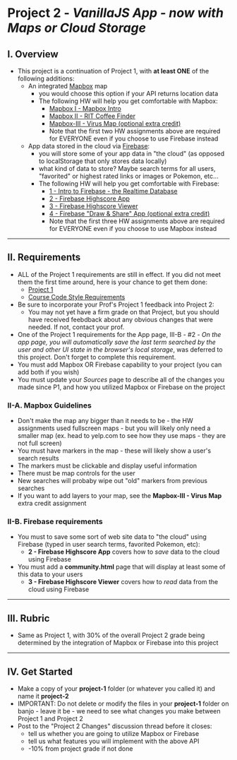 # Project 2 - *VanillaJS App - now with Maps or Cloud Storage*

## I. Overview
- This project is a continuation of Project 1, with **at least ONE** of the following additions:
  - An integrated [Mapbox](https://www.mapbox.com/) map
    - you would choose this option if your API returns location data
    - The following HW will help you get comfortable with Mapbox:
      - [Mapbox I - Mapbox Intro](https://github.com/tonethar/IGME-330-Master/blob/master/notes/HW-mapbox-1.md)
      - [Mapbox II - RIT Coffee Finder](https://github.com/tonethar/IGME-330-Master/blob/master/notes/HW-mapbox-2.md)
      - [Mapbox-III - Virus Map (optional extra credit)](https://github.com/tonethar/IGME-330-Master/blob/master/notes/HW-mapbox-3.md)
      - Note that the first two HW assignments above are required for EVERYONE even if you choose to use Firebase instead
  - App data stored in the cloud via [Firebase](https://firebase.google.com/docs/web/setup):
    - you will store some of your app data in "the cloud" (as opposed to localStorage that only stores data locally)
    - what kind of data to store? Maybe search terms for all users, "favorited" or highest rated links or images or Pokemon, etc...
    - The following HW will help you get comfortable with Firebase:
      - [1 - Intro to Firebase - the Realtime Database](https://github.com/tonethar/IGME-330-Master/blob/master/notes/firebase-1.md)
      - [2 - Firebase Highscore App](https://github.com/tonethar/IGME-330-Master/blob/master/notes/firebase-2.md)
      - [3 - Firebase Highscore Viewer](https://github.com/tonethar/IGME-330-Master/blob/master/notes/firebase-3.md)
      - [4 - Firebase "Draw & Share" App (optional extra credit)](https://github.com/tonethar/IGME-330-Master/blob/master/notes/firebase-4.md)
      - Note that the first three HW assignments above are required for EVERYONE even if you choose to use Mapbox instead

<hr>

## II. Requirements
- ALL of the Project 1 requirements are still in effect. If you did not meet them the first time around, here is your chance to get them done:
  - [Project 1](project-1.md)
  - [Course Code Style Requirements](code-style.md)
- Be sure to incorporate your Prof's Project 1 feedback into Project 2:
  - You may not yet have a firm grade on that Project, but you should have received feebdback about any obvious changes that were needed. If not, contact your prof.
- One of the Project 1 requirements for the App page, III-B - #2 - *On the app page, you will automatically save the last term searched by the user and other UI *state* in the browser's local storage*, was deferred to this project. Don't forget to complete this requirement.
- You must add Mapbox OR Firebase capability to your project (you can add both if you wish)
- You must update your *Sources* page to describe all of the changes you made since P1, and how you utilized Mapbox or Firebase on the project

### II-A. Mapbox Guidelines

- Don't make the map any bigger than it needs to be - the HW assignments used fullscreen maps - but you will likely only need a smaller map (ex. head to yelp.com to see how they use maps - they are not full screen)
- You must have markers in the map - these will likely show a user's search results
- The markers must be clickable and display useful information
- There must be map controls for the user
- New searches will probaby wipe out "old" markers from previous searches
- If you want to add layers to your map, see the **Mapbox-III - Virus Map** extra credit assignment

### II-B. Firebase requirements
- You must to save some sort of web site data to "the cloud" using Firebase (typed in user search terms, favorited Pokemon, etc):
  - **2 - Firebase Highscore App** covers how to *save* data to the cloud using Firebase
- You must add a **community.html** page that will display at least some of this data to your users
  - **3 - Firebase Highscore Viewer** covers how to *read* data from the cloud using Firebase

<hr>

## III. Rubric

- Same as Project 1, with 30% of the overall Project 2 grade being determined by the integration of Mapbox or Firebase into this project

<hr>

## IV. Get Started
- Make a copy of your **project-1** folder (or whatever you called it) and name it **project-2**
- IMPORTANT: Do not delete or modify the files in your **project-1** folder on banjo - leave it be - we need to see what changes you make between Project 1 and Project 2
- Post to the "Project 2 Changes" discussion thread before it closes:
  - tell us whether you are going to utilize Mapbox or Firebase
  - tell us what features you will implement with the above API
  - -10% from project grade if not done

